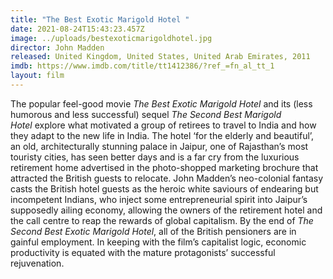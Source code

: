 ```yaml
---
title: "The Best Exotic Marigold Hotel "
date: 2021-08-24T15:43:23.457Z
image: ../uploads/bestexoticmarigoldhotel.jpg
director: John Madden
released: United Kingdom, United States, United Arab Emirates, 2011
imdb: https://www.imdb.com/title/tt1412386/?ref_=fn_al_tt_1
layout: film
---
```

The popular feel-good movie *The Best Exotic Marigold Hotel* and its (less humorous and less successful) sequel *The Second Best Marigold Hotel* explore what motivated a group of retirees to travel to India and how they adapt to the new life in India. The hotel ‘for the elderly and beautiful’, an old, architecturally stunning palace in Jaipur, one of Rajasthan’s most touristy cities, has seen better days and is a far cry from the luxurious retirement home advertised in the photo-shopped marketing brochure that attracted the British guests to relocate. John Madden’s neo-colonial fantasy casts the British hotel guests as the heroic white saviours of endearing but incompetent Indians, who inject some entrepreneurial spirit into Jaipur’s supposedly ailing economy, allowing the owners of the retirement hotel and the call centre to reap the rewards of global capitalism. By the end of *The Second Best Exotic Marigold Hotel*, all of the British pensioners are in gainful employment. In keeping with the film’s capitalist logic, economic productivity is equated with the mature protagonists’ successful rejuvenation.
